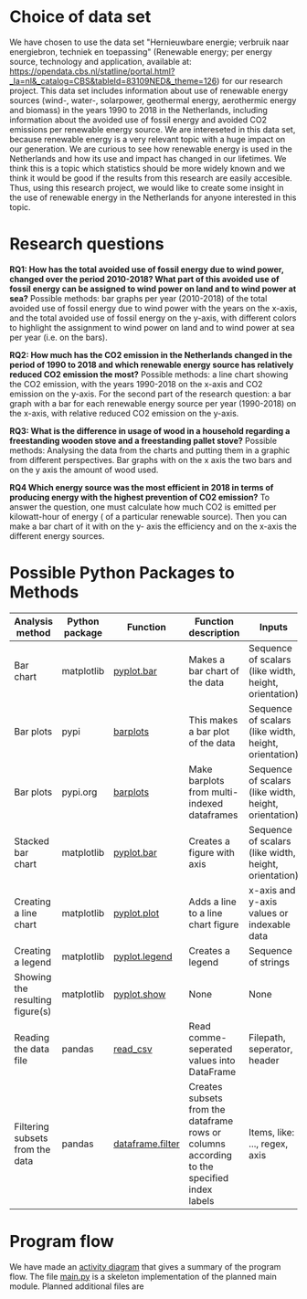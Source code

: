 # Choice of data set
We have chosen to use the data set "Hernieuwbare energie; verbruik naar energiebron, techniek en toepassing" (Renewable energy; per energy source, technology and application, available at: https://opendata.cbs.nl/statline/portal.html?_la=nl&_catalog=CBS&tableId=83109NED&_theme=126)
for our research project. This data set includes information about use of renewable energy sources (wind-, water-, solarpower, geothermal energy, aerothermic energy and biomass) in the years 1990 to 2018 in the Netherlands,
including information about the avoided use of fossil energy and avoided CO2 emissions per renewable energy source. 
We are intereseted in this data set, because renewable energy is a very relevant topic with a huge impact on our generation. 
We are curious to see how renewable energy is used in the Netherlands and how its use and impact has changed in our lifetimes.
We think this is a topic which statistics should be more widely known and we think it would be good if the results from this research are easily accesible.
Thus, using this research project, we would like to create some insight in the use of renewable energy in the Netherlands for anyone interested in this topic.



# Research questions

**RQ1: How has the total avoided use of fossil energy due to wind power, changed over the period 2010-2018? 
What part of this avoided use of fossil energy can be assigned to wind power on land and to wind power at sea?** 
Possible methods: bar graphs per year (2010-2018) of the total avoided use of fossil energy due to wind power with the years on the x-axis, 
and the total avoided use of fossil energy on the y-axis, with different colors to highlight the assignment to wind power on land and to wind power at sea per year (i.e. on the bars).

**RQ2: How much has the CO2 emission in the Netherlands changed in the period of 1990 to 2018 and which renewable energy source has relatively reduced CO2 emission the most?** 
Possible methods: a line chart showing the CO2 emission, with the years 1990-2018 on the x-axis and CO2 emission on the y-axis. For the second part of the research question:
a bar graph with a bar for each renewable energy source per year (1990-2018) on the x-axis, with relative reduced CO2 emission on the y-axis. 

**RQ3: What is the difference in usage of wood in a household regarding a freestanding wooden stove and a freestanding pallet stove?**
Possible methods: Analysing the data from the charts and putting them in a graphic from different perspectives. Bar graphs with on the x axis the two bars and on the y axis the amount of wood used.

**RQ4 Which energy source was the most efficient in 2018 in terms of producing energy with the highest prevention of CO2 emission?** 
To answer the question, one must calculate how much CO2 is emitted per kilowatt-hour of energy ( of a particular renewable source).
Then you can make a bar chart of it with on the y- axis the efficiency and on the x-axis the different energy sources. 

# Possible Python Packages to Methods

| Analysis method | Python package | Function | Function description | Inputs | Outputs |
| ------ | ------ | ------ | ------ | ------ | ------ | 
| Bar chart | matplotlib | [pyplot.bar](https://matplotlib.org/3.1.1/api/_as_gen/matplotlib.pyplot.bar.html) | Makes a bar chart of the data | Sequence of scalars (like width, height, orientation) | BarContainer |
| Bar plots | pypi | [barplots](https://pypi.org/project/barplots/) | This makes a bar plot of the data | Sequence of scalars (like width, height, orientation) | BarContainer |
| Bar plots | pypi.org | [barplots](https://pypi.org/project/barplots/) | Make barplots from multi-indexed dataframes | Sequence of scalars (like width, height, orientation) | A bar plot |
| Stacked bar chart | matplotlib | [pyplot.bar](https://matplotlib.org/3.1.1/gallery/lines_bars_and_markers/bar_stacked.html) | Creates a figure with axis | Sequence of scalars (like width, height, orientation) | A figure with axis to which bars can be added |
| Creating a line chart | matplotlib | [pyplot.plot](https://matplotlib.org/3.1.1/api/_as_gen/matplotlib.pyplot.plot.html) | Adds a line to a line chart figure | x-axis and y-axis values or indexable data | A list of Line2D objects|
| Creating a legend | matplotlib | [pyplot.legend](https://matplotlib.org/3.1.1/api/_as_gen/matplotlib.pyplot.legend.html) | Creates a legend | Sequence of strings | A legend |
| Showing the resulting figure(s) | matplotlib | [pyplot.show](https://matplotlib.org/3.1.1/api/_as_gen/matplotlib.pyplot.show.html) | None | None |
| Reading the data file | pandas | [read_csv](https://pandas.pydata.org/pandas-docs/stable/reference/api/pandas.read_csv.html) | Read comme-seperated values into DataFrame | Filepath, seperator, header | DataFrame |
| Filtering subsets from the data | pandas | [dataframe.filter](https://pandas.pydata.org/pandas-docs/stable/reference/api/pandas.DataFrame.filter.html) | Creates subsets from the dataframe rows or columns according to the specified index labels | Items, like: ..., regex, axis | Same type as input ||

# Program flow

We have made an [activity diagram](results/figures/activity_diagram.jpeg) that gives a summary of the program flow.
The file [main.py](src/main.py) is a skeleton implementation of the planned main module. 
Planned additional files are 
